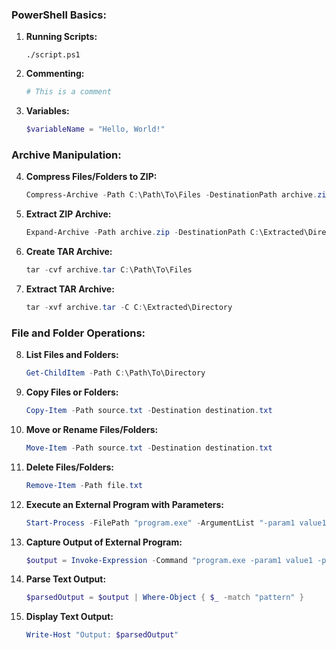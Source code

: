 ### PowerShell Basics:

1. **Running Scripts:**
   ```
   ./script.ps1
   ```

2. **Commenting:**
   ```powershell
   # This is a comment
   ```

3. **Variables:**
   ```powershell
   $variableName = "Hello, World!"
   ```

### Archive Manipulation:

4. **Compress Files/Folders to ZIP:**
   ```powershell
   Compress-Archive -Path C:\Path\To\Files -DestinationPath archive.zip
   ```

5. **Extract ZIP Archive:**
   ```powershell
   Expand-Archive -Path archive.zip -DestinationPath C:\Extracted\Directory
   ```

6. **Create TAR Archive:**
   ```powershell
   tar -cvf archive.tar C:\Path\To\Files
   ```

7. **Extract TAR Archive:**
   ```powershell
   tar -xvf archive.tar -C C:\Extracted\Directory
   ```

### File and Folder Operations:

8. **List Files and Folders:**
   ```powershell
   Get-ChildItem -Path C:\Path\To\Directory
   ```

9. **Copy Files or Folders:**
   ```powershell
   Copy-Item -Path source.txt -Destination destination.txt
   ```

10. **Move or Rename Files/Folders:**
    ```powershell
    Move-Item -Path source.txt -Destination destination.txt
    ```

11. **Delete Files/Folders:**
    ```powershell
    Remove-Item -Path file.txt
    ```

12. **Execute an External Program with Parameters:**
    ```powershell
    Start-Process -FilePath "program.exe" -ArgumentList "-param1 value1 -param2 value2"
    ```

13. **Capture Output of External Program:**
    ```powershell
    $output = Invoke-Expression -Command "program.exe -param1 value1 -param2 value2"
    ```

14. **Parse Text Output:**
    ```powershell
    $parsedOutput = $output | Where-Object { $_ -match "pattern" }
    ```

15. **Display Text Output:**
    ```powershell
    Write-Host "Output: $parsedOutput"
    ```
